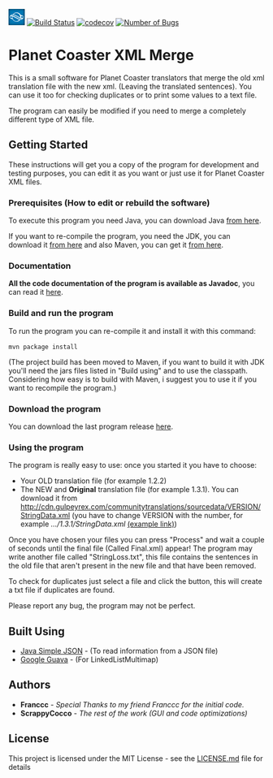 ![planet coaster icon](./src/main/resources/planet_icon.png)  [![Build Status](https://travis-ci.org/ScrappyCocco/PlanetCoasterXMLMerge.svg?branch=master)](https://travis-ci.org/ScrappyCocco/PlanetCoasterXMLMerge) [![codecov](https://codecov.io/gh/ScrappyCocco/PlanetCoasterXMLMerge/branch/master/graph/badge.svg)](https://codecov.io/gh/ScrappyCocco/PlanetCoasterXMLMerge) [![Number of Bugs](https://sonarcloud.io/api/project_badges/measure?project=ScrappyCocco_PlanetCoasterXMLMerge&metric=bugs)](https://sonarcloud.io/dashboard?id=ScrappyCocco_PlanetCoasterXMLMerge)

# Planet Coaster XML Merge
This is a small software for Planet Coaster translators that merge the old xml translation file with the new xml. (Leaving the translated sentences).
You can use it too for checking duplicates or to print some values to a text file.

The program can easily be modified if you need to merge a completely different type of XML file.

## Getting Started

These instructions will get you a copy of the program for development and testing purposes, you can edit it as you want or just use it for Planet Coaster XML files.

### Prerequisites (How to edit or rebuild the software)

To execute this program you need Java, you can download Java [from here](https://www.java.com/download/).

If you want to re-compile the program, you need the JDK, you can download it [from here](http://www.oracle.com/technetwork/java/javase/downloads/index.html) and also Maven, you can get it [from here](https://maven.apache.org).

### Documentation

**All the code documentation of the program is available as Javadoc**, you can read it [here](https://scrappycocco.github.io/PlanetCoasterXMLMerge/).

### Build and run the program

To run the program you can re-compile it and install it with this command:

```
mvn package install
```

(The project build has been moved to Maven, if you want to build it with JDK you'll need the jars files listed in "Build using" and to use the classpath. Considering how easy is to build with Maven, i suggest you to use it if you want to recompile the program.)

### Download the program

You can download the last program release [here](https://github.com/ScrappyCocco/PlanetCoasterXMLMerge/releases).

### Using the program

The program is really easy to use: once you started it you have to choose:
* Your OLD translation file (for example 1.2.2)
* The NEW and **Original** translation file (for example 1.3.1).
You can download it from http://cdn.gulpeyrex.com/communitytranslations/sourcedata/VERSION/StringData.xml
(you have to change VERSION with the number, for example *.../1.3.1/StringData.xml* [(example link)](http://cdn.gulpeyrex.com/communitytranslations/sourcedata/1.6.2/StringData.xml))

Once you have chosen your files you can press "Process" and wait a couple of seconds until the final file (Called Final.xml) appear!
The program may write another file called "StringLoss.txt", this file contains the sentences in the old file that aren't present in the new file and that have been removed.

To check for duplicates just select a file and click the button, this will create a txt file if duplicates are found.

Please report any bug, the program may not be perfect.

## Built Using

* [Java Simple JSON](https://github.com/fangyidong/json-simple) - (To read information from a JSON file)
* [Google Guava](https://github.com/google/guava) - (For LinkedListMultimap)

## Authors

* **Franccc** - *Special Thanks to my friend Franccc for the initial code.*
* **ScrappyCocco** - *The rest of the work (GUI and code optimizations)*

## License

This project is licensed under the MIT License - see the [LICENSE.md](LICENSE.md) file for details
